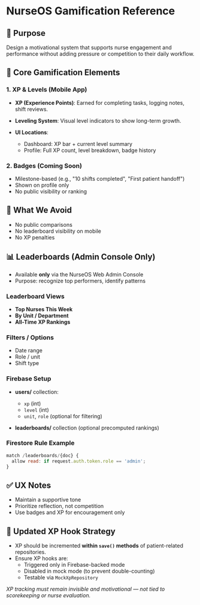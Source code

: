 # NurseOS Gamification Reference

## 🎯 Purpose

Design a motivational system that supports nurse engagement and performance without adding pressure or competition to their daily workflow.

## 🧩 Core Gamification Elements

### 1. XP & Levels (Mobile App)

* **XP (Experience Points)**: Earned for completing tasks, logging notes, shift reviews.
* **Leveling System**: Visual level indicators to show long-term growth.
* **UI Locations**:

  * Dashboard: XP bar + current level summary
  * Profile: Full XP count, level breakdown, badge history

### 2. Badges (Coming Soon)

* Milestone-based (e.g., "10 shifts completed", "First patient handoff")
* Shown on profile only
* No public visibility or ranking

## 🚫 What We Avoid

* No public comparisons
* No leaderboard visibility on mobile
* No XP penalties

## 📊 Leaderboards (Admin Console Only)

* Available **only** via the NurseOS Web Admin Console
* Purpose: recognize top performers, identify patterns

### Leaderboard Views

* **Top Nurses This Week**
* **By Unit / Department**
* **All-Time XP Rankings**

### Filters / Options

* Date range
* Role / unit
* Shift type

### Firebase Setup

* **users/** collection:

  * `xp` (int)
  * `level` (int)
  * `unit`, `role` (optional for filtering)
* **leaderboards/** collection (optional precomputed rankings)

### Firestore Rule Example

```js
match /leaderboards/{doc} {
  allow read: if request.auth.token.role == 'admin';
}
```

## ✅ UX Notes

* Maintain a supportive tone
* Prioritize reflection, not competition
* Use badges and XP for encouragement only


<!-- v2.1 update – Jun 22 -->

## 🧠 Updated XP Hook Strategy

* XP should be incremented **within `save()` methods** of patient-related repositories.
* Ensure XP hooks are:
  - Triggered only in Firebase-backed mode
  - Disabled in mock mode (to prevent double-counting)
  - Testable via `MockXpRepository`

*XP tracking must remain invisible and motivational — not tied to scorekeeping or nurse evaluation.*
